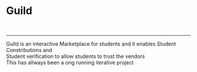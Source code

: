 <h1>Guild</h1>
<br>
<hr>
<p>
  Guild is an interactive Marketplace for students and it enables Student Constributions and <br>
  Student verification to allow students to trust the vendors <br>
  This has allways been a ong running iterative project 
</p>
